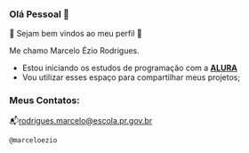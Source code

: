 ### Olá Pessoal 👋

💙 Sejam bem vindos ao meu perfil 💙

Me chamo Marcelo Ézio Rodrigues.

- Estou iniciando os estudos de programação com a [**ALURA**](https://www.alura.com.br)
- Vou utilizar esses espaço para compartilhar meus projetos;

### Meus Contatos:

📬rodrigues.marcelo@escola.pr.gov.br

`@marceloezio`

